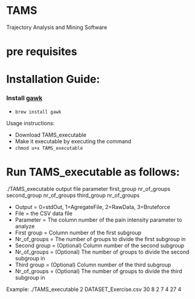 # TAMS
Trajectory Analysis and Mining Software

# pre requisites

# Installation Guide:
### Install [gawk](https://www.gnu.org/software/gawk/)

- `brew install gawk`

Usage instructions:

- Download TAMS_executable
- Make it executable by executing the command
- `chmod u+x TAMS_executable`


# Run TAMS_executable as follows:
./TAMS_executable output file parameter first_group nr_of_groups second_group nr_of_groups third_group nr_of_groups
        
- Output          = 0=stdOut, 1=AgregateFile, 2=RawData, 3=Bruteforce
- File            = the CSV data file
- Parameter       = The column number of the pain intensity parameter to analyze
- First group     = Column number of the first subgroup
- Nr_of_groups    = The number of groups to divide the first subgroup in
- Second group    = (Optional) Column number of the second subgroup
- Nr_of_groups    = (Optional) The number of groups to divide the second subgroup in
- Third group     = (Optional) Column number of the third subgroup
- Nr_of_groups    = (Optional) The number of groups to divide the third subgroup in

Example: ./TAMS_executable 2 DATASET_Exercise.csv 30 8 2 7 4 27 4
